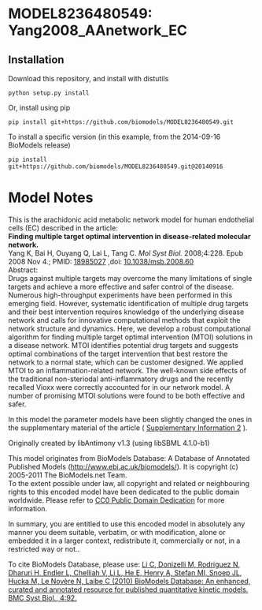 # MODEL8236480549: Yang2008_AAnetwork_EC

## Installation

Download this repository, and install with distutils

`python setup.py install`

Or, install using pip

`pip install git+https://github.com/biomodels/MODEL8236480549.git`

To install a specific version (in this example, from the 2014-09-16 BioModels release)

`pip install git+https://github.com/biomodels/MODEL8236480549.git@20140916`


# Model Notes


This is the arachidonic acid metabolic network model for human endothelial
cells (EC) described in the article:  
**Finding multiple target optimal intervention in disease-related molecular network.**   
Yang K, Bai H, Ouyang Q, Lai L, Tang C. _Mol Syst Biol._ 2008;4:228. Epub 2008
Nov 4.; PMID: [18985027](http://www.ncbi.nlm.nih.gov/pubmed/18985027) ,doi:
[10.1038/msb.2008.60](http://dx.doi.org/10.1038/msb.2008.60)  
Abstract:  
Drugs against multiple targets may overcome the many limitations of single
targets and achieve a more effective and safer control of the disease.
Numerous high-throughput experiments have been performed in this emerging
field. However, systematic identification of multiple drug targets and their
best intervention requires knowledge of the underlying disease network and
calls for innovative computational methods that exploit the network structure
and dynamics. Here, we develop a robust computational algorithm for finding
multiple target optimal intervention (MTOI) solutions in a disease network.
MTOI identifies potential drug targets and suggests optimal combinations of
the target intervention that best restore the network to a normal state, which
can be customer designed. We applied MTOI to an inflammation-related network.
The well-known side effects of the traditional non-steriodal anti-inflammatory
drugs and the recently recalled Vioxx were correctly accounted for in our
network model. A number of promising MTOI solutions were found to be both
effective and safer.

In this model the parameter models have been slightly changed the ones in the
supplementary material of the article ( [Supplementary Information
2](http://www.nature.com/msb/journal/v4/n1/extref/msb200860-s3.xml) ).

Originally created by libAntimony v1.3 (using libSBML 4.1.0-b1)

This model originates from BioModels Database: A Database of Annotated
Published Models (http://www.ebi.ac.uk/biomodels/). It is copyright (c)
2005-2011 The BioModels.net Team.  
To the extent possible under law, all copyright and related or neighbouring
rights to this encoded model have been dedicated to the public domain
worldwide. Please refer to [CC0 Public Domain
Dedication](http://creativecommons.org/publicdomain/zero/1.0/) for more
information.

In summary, you are entitled to use this encoded model in absolutely any
manner you deem suitable, verbatim, or with modification, alone or embedded it
in a larger context, redistribute it, commercially or not, in a restricted way
or not..  
  
To cite BioModels Database, please use: [Li C, Donizelli M, Rodriguez N,
Dharuri H, Endler L, Chelliah V, Li L, He E, Henry A, Stefan MI, Snoep JL,
Hucka M, Le Novère N, Laibe C (2010) BioModels Database: An enhanced, curated
and annotated resource for published quantitative kinetic models. BMC Syst
Biol., 4:92.](http://www.ncbi.nlm.nih.gov/pubmed/20587024)


